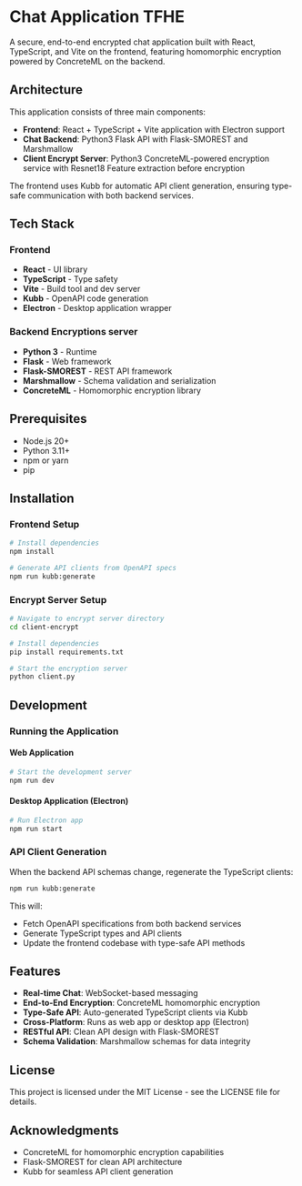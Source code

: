# Chat Application TFHE

A secure, end-to-end encrypted chat application built with React, TypeScript, and Vite on the frontend, featuring homomorphic encryption powered by ConcreteML on the backend.

## Architecture

This application consists of three main components:

- **Frontend**: React + TypeScript + Vite application with Electron support
- **Chat Backend**: Python3 Flask API with Flask-SMOREST and Marshmallow
- **Client Encrypt Server**: Python3 ConcreteML-powered encryption service with Resnet18 Feature extraction before encryption

The frontend uses Kubb for automatic API client generation, ensuring type-safe communication with both backend services.

## Tech Stack

### Frontend
- **React** - UI library
- **TypeScript** - Type safety
- **Vite** - Build tool and dev server
- **Kubb** - OpenAPI code generation
- **Electron** - Desktop application wrapper

### Backend Encryptions server
- **Python 3** - Runtime
- **Flask** - Web framework
- **Flask-SMOREST** - REST API framework
- **Marshmallow** - Schema validation and serialization
- **ConcreteML** - Homomorphic encryption library

## Prerequisites

- Node.js 20+
- Python 3.11+
- npm or yarn
- pip

## Installation

### Frontend Setup

```bash
# Install dependencies
npm install

# Generate API clients from OpenAPI specs
npm run kubb:generate

```
### Encrypt Server Setup

```bash
# Navigate to encrypt server directory
cd client-encrypt

# Install dependencies
pip install requirements.txt

# Start the encryption server
python client.py
```

## Development

### Running the Application

#### Web Application
```bash
# Start the development server
npm run dev
```

#### Desktop Application (Electron)
```bash
# Run Electron app
npm run start
```

### API Client Generation

When the backend API schemas change, regenerate the TypeScript clients:

```bash
npm run kubb:generate
```

This will:
- Fetch OpenAPI specifications from both backend services
- Generate TypeScript types and API clients
- Update the frontend codebase with type-safe API methods

## Features

- **Real-time Chat**: WebSocket-based messaging
- **End-to-End Encryption**: ConcreteML homomorphic encryption
- **Type-Safe API**: Auto-generated TypeScript clients via Kubb
- **Cross-Platform**: Runs as web app or desktop app (Electron)
- **RESTful API**: Clean API design with Flask-SMOREST
- **Schema Validation**: Marshmallow schemas for data integrity

## License

This project is licensed under the MIT License - see the LICENSE file for details.

## Acknowledgments

- ConcreteML for homomorphic encryption capabilities
- Flask-SMOREST for clean API architecture
- Kubb for seamless API client generation
